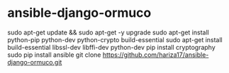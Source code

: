 # ansible-django-ormuco

sudo apt-get update && sudo apt-get -y upgrade
sudo apt-get install python-pip python-dev python-crypto build-essential 
sudo apt-get install build-essential libssl-dev libffi-dev python-dev
pip install cryptography
sudo pip install ansible
git clone https://github.com/hariza17/ansible-django-ormuco.git

